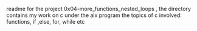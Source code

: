 readme for the project 0x04-more_functions_nested_loops , the directory contains my work on c under the alx program
the topics of c involved: functions, if ,else, for, while etc
